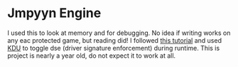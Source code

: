 # Jmpyyn Engine
I used this to look at memory and for debugging. No idea if writing works on any eac protected game, but reading did! I followed [this tutorial](https://www.unknowncheats.me/forum/anti-cheat-bypass/504191-undetected-cheat-engine-driver-2022-bypass-anticheats-eac.html) and used [KDU](https://github.com/hfiref0x/KDU) to toggle dse (driver signature enforcement) during runtime. This is project is nearly a year old, do not expect it to work at all.